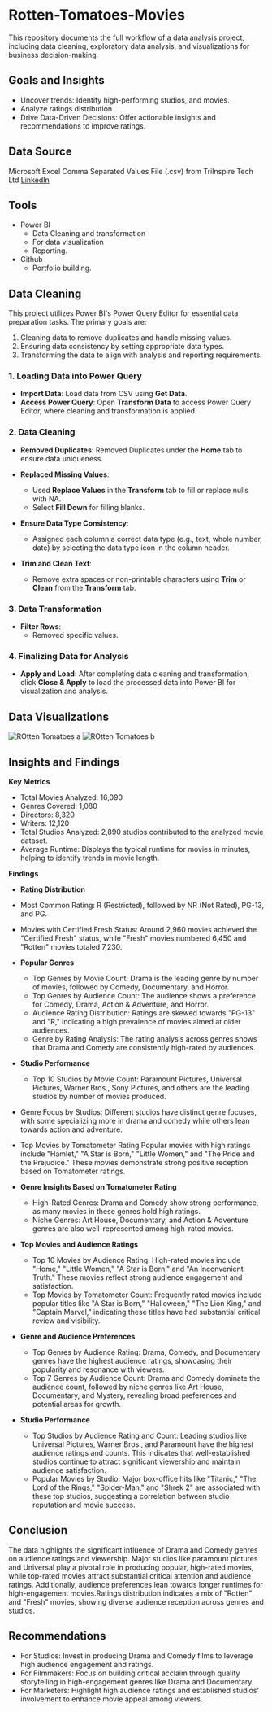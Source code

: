 # Rotten-Tomatoes-Movies
This repository documents the full workflow of a  data analysis project, including data cleaning, exploratory data analysis, and visualizations for business decision-making. 

## Goals and Insights
- Uncover trends: Identify high-performing studios, and movies.
- Analyze ratings distribution
- Drive Data-Driven Decisions: Offer actionable insights and recommendations to improve ratings.

## Data Source
Microsoft Excel Comma Separated Values File (.csv) from TriInspire Tech Ltd [LinkedIn](https://ng.linkedin.com/company/tri-inspire-tech-ltd)

## Tools 
- Power BI
  - Data Cleaning and transformation
  - For data visualization
  - Reporting.
- Github
  - Portfolio building.

## Data Cleaning
This project utilizes Power BI's Power Query Editor for essential data preparation tasks. The primary goals are:
1. Cleaning data to remove duplicates and handle missing values.
2. Ensuring data consistency by setting appropriate data types.
3. Transforming the data to align with analysis and reporting requirements.

### 1. Loading Data into Power Query
- **Import Data**: Load data from CSV using **Get Data**.
- **Access Power Query**: Open **Transform Data** to access Power Query Editor, where cleaning and transformation is applied.

### 2. Data Cleaning

- **Removed Duplicates**: Removed Duplicates under the **Home** tab to ensure data uniqueness.

- **Replaced Missing Values**: 
  - Used **Replace Values** in the **Transform** tab to fill or replace nulls with NA.
  - Select **Fill Down** for filling blanks.

- **Ensure Data Type Consistency**: 
  - Assigned each column a correct data type (e.g., text, whole number, date) by selecting the data type icon in the column header.

- **Trim and Clean Text**: 
  - Remove extra spaces or non-printable characters using **Trim** or **Clean** from the **Transform** tab.

### 3. Data Transformation

- **Filter Rows**: 
  - Removed specific values.

### 4. Finalizing Data for Analysis

- **Apply and Load**: After completing data cleaning and transformation, click **Close & Apply** to load the processed data into Power BI for visualization and analysis.


## Data Visualizations 
![ROtten Tomatoes a](https://github.com/user-attachments/assets/ad6fd260-11c2-4486-883d-d27a2be08819)
![ROtten Tomatoes b](https://github.com/user-attachments/assets/71e95b45-09e1-40e3-abb9-9501921347f3)

## Insights and Findings

**Key Metrics**
- Total Movies Analyzed: 16,090
- Genres Covered: 1,080
- Directors: 8,320
- Writers: 12,120
- Total Studios Analyzed: 2,890 studios contributed to the analyzed movie dataset.
- Average Runtime: Displays the typical runtime for movies in minutes, helping to identify trends in movie length.

**Findings**
- **Rating Distribution**
 - Most Common Rating: R (Restricted), followed by NR (Not Rated), PG-13, and PG.
 - Movies with Certified Fresh Status: Around 2,960 movies achieved the "Certified Fresh" status, while "Fresh" movies numbered 6,450 and "Rotten" movies totaled 7,230.
   
- **Popular Genres**
  - Top Genres by Movie Count: Drama is the leading genre by number of movies, followed by Comedy, Documentary, and Horror.
  - Top Genres by Audience Count: The audience shows a preference for Comedy, Drama, Action & Adventure, and Horror.
  - Audience Rating Distribution: Ratings are skewed towards "PG-13" and "R," indicating a high prevalence of movies aimed at older audiences.
  - Genre by Rating Analysis: The rating analysis across genres shows that Drama and Comedy are consistently high-rated by audiences.
    
- **Studio Performance**
  - Top 10 Studios by Movie Count: Paramount Pictures, Universal Pictures, Warner Bros., Sony Pictures, and others are the leading studios by number of movies produced.
- Genre Focus by Studios: Different studios have distinct genre focuses, with some specializing more in drama and comedy while others lean towards action and adventure.
- Top Movies by Tomatometer Rating
  Popular movies with high ratings include "Hamlet," "A Star is Born," "Little Women," and "The Pride and the Prejudice." These movies demonstrate strong positive reception based on Tomatometer ratings.

- **Genre Insights Based on Tomatometer Rating**
  - High-Rated Genres: Drama and Comedy show strong performance, as many movies in these genres hold high ratings.
  - Niche Genres: Art House, Documentary, and Action & Adventure genres are also well-represented among high-rated movies.
  
- **Top Movies and Audience Ratings**
  - Top 10 Movies by Audience Rating: High-rated movies include "Home," "Little Women," "A Star is Born," and "An Inconvenient Truth." These movies reflect strong audience engagement and satisfaction.
  - Top Movies by Tomatometer Count: Frequently rated movies include popular titles like "A Star is Born," "Halloween," "The Lion King," and "Captain Marvel," indicating these titles have had substantial critical review and visibility.
  
- **Genre and Audience Preferences**
  - Top Genres by Audience Rating: Drama, Comedy, and Documentary genres have the highest audience ratings, showcasing their popularity and resonance with viewers.
  - Top 7 Genres by Audience Count: Drama and Comedy dominate the audience count, followed by niche genres like Art House, Documentary, and Mystery, revealing broad preferences and potential areas for growth.

- **Studio Performance**
  - Top Studios by Audience Rating and Count: Leading studios like Universal Pictures, Warner Bros., and Paramount have the highest audience ratings and counts. This indicates that well-established studios continue to attract significant viewership and maintain audience satisfaction.
  - Popular Movies by Studio: Major box-office hits like "Titanic," "The Lord of the Rings," "Spider-Man," and "Shrek 2" are associated with these top studios, suggesting a correlation between studio reputation and movie success.

## Conclusion
The data highlights the significant influence of Drama and Comedy genres on audience ratings and viewership. Major studios like paramount pictures and Universal play a pivotal role in producing popular, high-rated movies, while top-rated movies attract substantial critical attention and audience ratings. Additionally, audience preferences lean towards longer runtimes for high-engagement movies.Ratings distribution indicates a mix of "Rotten" and "Fresh" movies, showing diverse audience reception across genres and studios.

## Recommendations
- For Studios: Invest in producing Drama and Comedy films to leverage high audience engagement and ratings.
- For Filmmakers: Focus on building critical acclaim through quality storytelling in high-engagement genres like Drama and Documentary.
- For Marketers: Highlight high audience ratings and established studios' involvement to enhance movie appeal among viewers.
